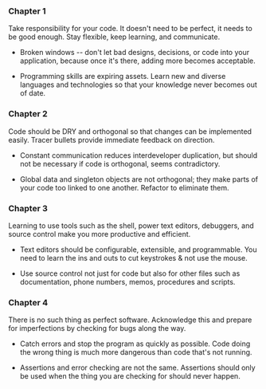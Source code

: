 ### Chapter 1

Take responsibility for your code. It doesn't need to be perfect, it needs to be good enough. Stay flexible, keep learning, and communicate.

* Broken windows -- don't let bad designs, decisions, or code into your application, because once it's there, adding more becomes acceptable.

* Programming skills are expiring assets. Learn new and diverse languages and technologies so that your knowledge never becomes out of date.


### Chapter 2

Code should be DRY and orthogonal so that changes can be implemented easily. Tracer bullets provide immediate feedback on direction.

* Constant communication reduces interdeveloper duplication, but should not be necessary if code is orthogonal, seems contradictory.

* Global data and singleton objects are not orthogonal; they make parts of your code too linked to one another. Refactor to eliminate them.


### Chapter 3

Learning to use tools such as the shell, power text editors, debuggers, and source control make you more productive and efficient.

* Text editors should be configurable, extensible, and programmable. You need to learn the ins and outs to cut keystrokes & not use the mouse.

* Use source control not just for code but also for other files such as documentation, phone numbers, memos, procedures and scripts.


### Chapter 4

There is no such thing as perfect software. Acknowledge this and prepare for imperfections by checking for bugs along the way.

* Catch errors and stop the program as quickly as possible. Code doing the wrong thing is much more dangerous than code that's not running.

* Assertions and error checking are not the same. Assertions should only be used when the thing you are checking for should never happen.
